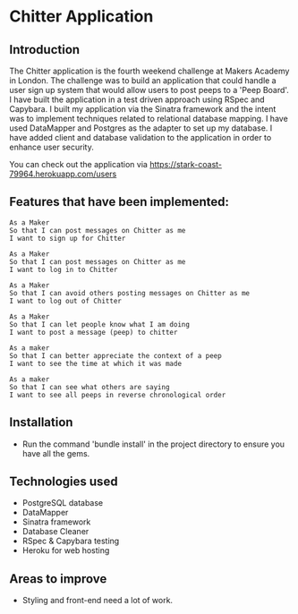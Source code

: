 Chitter Application
==================

Introduction
-------
The Chitter application is the fourth weekend challenge at Makers Academy in London. The challenge was to build an application that could handle a user sign up system that would allow users to post peeps to a 'Peep Board'. I have built the application in a test driven approach using RSpec and Capybara. I built my application via the Sinatra framework and the intent was to implement techniques related to relational database mapping. I have used DataMapper and Postgres as the adapter to set up my database. I have added client and database validation to the application in order to enhance user security.


You can check out the application via https://stark-coast-79964.herokuapp.com/users

Features that have been implemented:
-------

```
As a Maker
So that I can post messages on Chitter as me
I want to sign up for Chitter

As a Maker
So that I can post messages on Chitter as me
I want to log in to Chitter

As a Maker
So that I can avoid others posting messages on Chitter as me
I want to log out of Chitter

As a Maker
So that I can let people know what I am doing  
I want to post a message (peep) to chitter

As a maker
So that I can better appreciate the context of a peep
I want to see the time at which it was made

As a maker
So that I can see what others are saying  
I want to see all peeps in reverse chronological order
```

Installation
-----
* Run the command 'bundle install' in the project directory to ensure you have all the gems.


Technologies used
-----
* PostgreSQL database
* DataMapper
* Sinatra framework
* Database Cleaner
* RSpec & Capybara testing
* Heroku for web hosting


Areas to improve
-----
* Styling and front-end need a lot of work.
